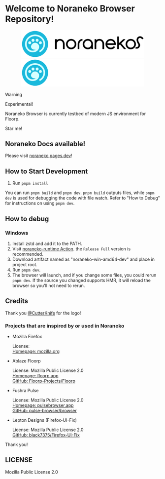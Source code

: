 # Welcome to Noraneko Browser Repository!

<p align="center">
<img src="docs/assets/logo_with_wordmark_light.svg#gh-light-mode-only" width="400px"></img>
<img src="docs/assets/logo_with_wordmark_dark.svg#gh-dark-mode-only" width="400px"></img>
</p>

> [!WARNING]
> Experimental!

Noraneko Browser is currently testbed of modern JS environment for Floorp.

Star me!

## Noraneko Docs available!

Please visit [noraneko.pages.dev](https://noraneko.pages.dev)!

## How to Start Development

1. Run `pnpm install`

You can run `pnpm build` and `pnpm dev`.
`pnpm build` outputs files, while `pnpm dev` is used for debugging the code with file watch.
Refer to "How to Debug" for instructions on using `pnpm dev`.

## How to debug

### Windows

1. Install zstd and add it to the PATH.
2. Visit [noraneko-runtime Action](https://github.com/nyanrus/noraneko-runtime/actions/workflows/wrapper_windows_build.yml).
  the `Release Full` version is recommended.
3. Download artifact named as "noraneko-win-amd64-dev" and place in project root.
4. Run `pnpm dev`.
5. The browser will launch, and if you change some files, you could rerun `pnpm dev`.
  If the source you changed supports HMR, it will reload the browser so you'll not need to rerun.

## Credits

Thank you [@CutterKnife](https://github.com/CutterKnife) for the logo!

### Projects that are inspired by or used in Noraneko

- Mozilla Firefox

  License:  \
  [Homepage: mozilla.org](https://www.mozilla.org/en-US/firefox/new/)

- Ablaze Floorp

  License: Mozilla Public License 2.0 \
  [Homepage: floorp.app](https://floorp.app) \
  [GitHub: Floorp-Projects/Floorp](https://github.com/Floorp-Projects/Floorp)

- Fushra Pulse

  License: Mozilla Public License 2.0 \
  [Homepage: pulsebrowser.app](https://pulsebrowser.app/) \
  [GitHub: pulse-browser/browser](https://github.com/pulse-browser/browser)

- Lepton Designs (Firefox-UI-Fix)

  License: Mozilla Public License 2.0 \
  [GitHub: black7375/Firefox-UI-Fix](https://github.com/black7375/Firefox-UI-Fix)

Thank you!

## LICENSE

Mozilla Public License 2.0
